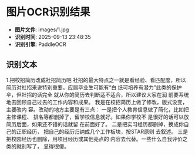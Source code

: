 # 图片OCR识别结果

- **图片文件**: images/1.jpg
- **识别时间**: 2025-09-13 23:48:35
- **识别引擎**: PaddleOCR

## 识别文本

1.把校招简历改成社招简历吧
社招的最大特点之一就是看经验、看匹配度，所以
简历对社招来说特别重要。应届毕业生可能有“白
纸可培养有潜力”此类的保护伞，但社招的话完全
就从你的简历去判断适不适合，所以建议大家在润
前要系统地去回顾自己过去的工作内容和成果。
我是在校招简历上做了修改，版式没变，主要改内
容。改动的地方主要是有三点：
一是把个人教育信息做了简化，比如把主修课程、
排名等都删掉了，留学校信息就好。如果你学校不
是很好的话可以放简历后面，如果还不错的话就留
在前面好了。
二是把实习经历都删掉，换成你自己的正职经历，
把自己的经历归纳成几个工作板块，按STAR原则
去叙述。
三是把校园经历也删除，用项目经历或其他亮点的
内容去代替。一些什么自我评价之类的就别写了，
显得很傻。
